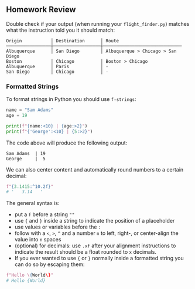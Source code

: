 
## Homework Review

Double check if your output (when running your `flight_finder.py`) matches what the instruction told you it should match:

```
Origin           │ Destination      │ Route
─────────────────┼──────────────────┼──────────────────────────────
Albuquerque      │ San Diego        │ Albuquerque > Chicago > San Diego
Boston           │ Chicago          │ Boston > Chicago
Albuquerque      │ Paris            │ -
San Diego        │ Chicago          │ -
```

### Formatted Strings

To format strings in Python you should use `f-strings`:
```python
name = "Sam Adams"
age = 19

print(f"{name:<10} | {age:>2}")
print(f"{'George':<10} | {5:>2}")
```

The code above will produce the following output:
```
Sam Adams  | 19
George     |  5
```

We can also center content and automatically round numbers to a certain decimal:
```python
f"{3.1415:^10.2f}"
# '   3.14   '
```

The general syntax is:
- put a `f` before a string `""`
- use `{` and `}` inside a string to indicate the position of a placeholder
- use values or variables before the `:`
- follow with a `<`, `>`, `^` and a number `n` to left, right-, or center-align the value into `n` spaces
- (optional) for decimals: use `.xf` after your alignment instructions to indicate the result should be a float rounded to `x` decimals.
- If you ever wanted to use `{` or `}` normally inside a formatted string you can do so by escaping them:

```python
f"Hello \{World\}"
# Hello {World}
```
